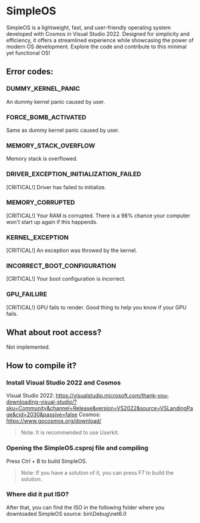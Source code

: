 # SimpleOS
SimpleOS is a lightweight, fast, and user-friendly operating system developed with Cosmos in Visual Studio 2022. Designed for simplicity and efficiency, it offers a streamlined experience while showcasing the power of modern OS development. Explore the code and contribute to this minimal yet functional OS!
## Error codes:
### DUMMY_KERNEL_PANIC
An dummy kernel panic caused by user.
### FORCE_BOMB_ACTIVATED
Same as dummy kernel panic caused by user.
### MEMORY_STACK_OVERFLOW
Memory stack is overflowed.
### DRIVER_EXCEPTION_INITIALIZATION_FAILED
[CRITICAL!] Driver has failed to initialize.
### MEMORY_CORRUPTED
[CRITICAL!] Your RAM is corrupted. There is a 98% chance your computer won't start up again if this happends.
### KERNEL_EXCEPTION
[CRITICAL!] An exception was throwed by the kernel.
### INCORRECT_BOOT_CONFIGURATION
[CRITICAL!] Your boot configuration is incorrect.
### GPU_FAILURE
[CRITICAL!] GPU fails to render. Good thing to help you know if your GPU fails.
## What about root access?
Not implemented.
## How to compile it?
### Install Visual Studio 2022 and Cosmos
Visual Studio 2022: https://visualstudio.microsoft.com/thank-you-downloading-visual-studio/?sku=Community&channel=Release&version=VS2022&source=VSLandingPage&cid=2030&passive=false
Cosmos: https://www.gocosmos.org/download/
> Note: It is recommended to use Userkit.
### Opening the SimpleOS.csproj file and compiling
Press Ctrl + B to build SimpleOS.
> Note: If you have a solution of it, you can press F7 to build the solution.
### Where did it put ISO?
After that, you can find the ISO in the following folder where you downloaded SimpleOS source:
bin\Debug\net6.0
